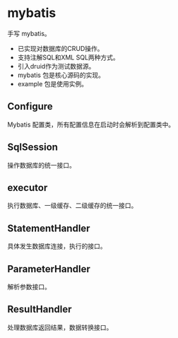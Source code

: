 # mybatis
手写 mybatis。
- 已实现对数据库的CRUD操作。
- 支持注解SQL和XML SQL两种方式。
- 引入druid作为测试数据源。
- mybatis 包是核心源码的实现。
- example 包是使用实例。
## Configure
Mybatis 配置类，所有配置信息在启动时会解析到配置类中。
## SqlSession
操作数据库的统一接口。
## executor
执行数据库、一级缓存、二级缓存的统一接口。
## StatementHandler
具体发生数据库连接，执行的接口。
## ParameterHandler
解析参数接口。
## ResultHandler
处理数据库返回结果，数据转换接口。